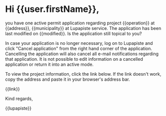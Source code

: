 # Hi {{user.firstName}},

you have one active permit application regarding project  {{operation}} at {{address}}, {{municipality}} at Lupapiste service. The application has been last modified on {{modified}}. Is the application still topical to you?

In case your application is no longer necessary, log on to Lupapiste and click "Cancel application" from the right hand corner of the application. Cancelling the application will also cancel all e-mail notifications regarding that application. It is not possible to edit information on a cancelled application or return it into an active mode.

To view the project information, click the link below. If the link doesn't work, copy the address and paste it in your browser's address bar.

{{link}}

Kind regards,

{{lupapiste}}